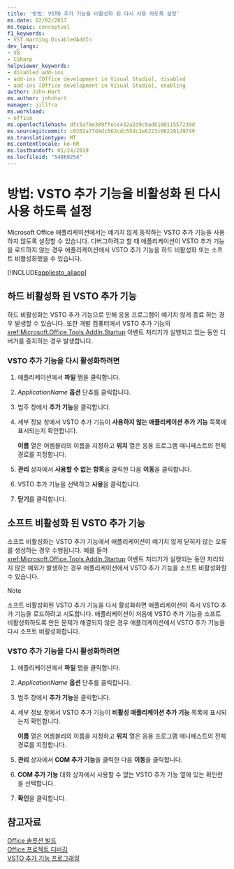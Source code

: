 ```yaml
---
title: '방법: VSTO 추가 기능을 비활성화 된 다시 사용 하도록 설정'
ms.date: 02/02/2017
ms.topic: conceptual
f1_keywords:
- VST.Warning.DisabledAddIn
dev_langs:
- VB
- CSharp
helpviewer_keywords:
- disabled add-ins
- add-ins [Office development in Visual Studio], disabled
- add-ins [Office development in Visual Studio], enabling
author: John-Hart
ms.author: johnhart
manager: jillfra
ms.workload:
- office
ms.openlocfilehash: dfc5a70e309ffece432a2d9c9adb10011557239d
ms.sourcegitcommit: c0202a77d4dc562cdc55dc2e6223c062281d9749
ms.translationtype: MT
ms.contentlocale: ko-KR
ms.lasthandoff: 01/24/2019
ms.locfileid: "54869254"
---
```

# <a name="how-to-re-enable-a-vsto-add-in-that-has-been-disabled"></a>방법: VSTO 추가 기능을 비활성화 된 다시 사용 하도록 설정
  Microsoft Office 애플리케이션에서는 예기치 않게 동작하는 VSTO 추가 기능을 사용하지 않도록 설정할 수 있습니다. 디버그하려고 할 때 애플리케이션이 VSTO 추가 기능을 로드하지 않는 경우 애플리케이션에서 VSTO 추가 기능을 하드 비활성화 또는 소프트 비활성화했을 수 있습니다.  
  
 [!INCLUDE[appliesto_allapp](../vsto/includes/appliesto-allapp-md.md)]  
  
## <a name="hard-disabled-vsto-add-ins"></a>하드 비활성화 된 VSTO 추가 기능  
 하드 비활성화는 VSTO 추가 기능으로 인해 응용 프로그램이 예기치 않게 종료 하는 경우 발생할 수 있습니다. 또한 개발 컴퓨터에서 VSTO 추가 기능의 <xref:Microsoft.Office.Tools.AddIn.Startup> 이벤트 처리기가 실행되고 있는 동안 디버거를 중지하는 경우 발생합니다.  
  
### <a name="to-re-enable-a-vsto-add-in"></a>VSTO 추가 기능을 다시 활성화하려면  
  
1.  애플리케이션에서 **파일** 탭을 클릭합니다.  
  
2.  *ApplicationName* **옵션** 단추를 클릭합니다.  
  
3.  범주 창에서 **추가 기능**을 클릭합니다.  
  
4.  세부 정보 창에서 VSTO 추가 기능이 **사용하지 않는 애플리케이션 추가 기능** 목록에 표시되는지 확인합니다.  
  
     **이름** 열은 어셈블리의 이름을 지정하고 **위치** 열은 응용 프로그램 매니페스트의 전체 경로를 지정합니다.  
  
5.  **관리** 상자에서 **사용할 수 없는 항목**을 클릭한 다음 **이동**을 클릭합니다.  
  
6.  VSTO 추가 기능을 선택하고 **사용**을 클릭합니다.  
  
7.  **닫기**를 클릭합니다.  
  
## <a name="soft-disabled-vsto-add-ins"></a>소프트 비활성화 된 VSTO 추가 기능  
 소프트 비활성화는 VSTO 추가 기능에서 애플리케이션이 예기치 않게 닫히지 않는 오류를 생성하는 경우 수행됩니다. 예를 들어 <xref:Microsoft.Office.Tools.AddIn.Startup> 이벤트 처리기가 실행되는 동안 처리되지 않은 예외가 발생하는 경우 애플리케이션에서 VSTO 추가 기능을 소프트 비활성화할 수 있습니다.  
  
> [!NOTE]  
>  소프트 비활성화된 VSTO 추가 기능을 다시 활성화하면 애플리케이션이 즉시 VSTO 추가 기능을 로드하려고 시도합니다. 애플리케이션이 처음에 VSTO 추가 기능을 소프트 비활성화하도록 만든 문제가 해결되지 않은 경우 애플리케이션에서 VSTO 추가 기능을 다시 소프트 비활성화합니다.  
  
### <a name="to-re-enable-a-vsto-add-in"></a>VSTO 추가 기능을 다시 활성화하려면  
  
1.  애플리케이션에서 **파일** 탭을 클릭합니다.  
  
2.  *ApplicationName* **옵션** 단추를 클릭합니다.  
  
3.  범주 창에서 **추가 기능**을 클릭합니다.  
  
4.  세부 정보 창에서 VSTO 추가 기능이 **비활성 애플리케이션 추가 기능** 목록에 표시되는지 확인합니다.  
  
     **이름** 열은 어셈블리의 이름을 지정하고 **위치** 열은 응용 프로그램 매니페스트의 전체 경로를 지정합니다.  
  
5.  **관리** 상자에서 **COM 추가 기능**을 클릭한 다음 **이동**을 클릭합니다.  
  
6.  **COM 추가 기능** 대화 상자에서 사용할 수 없는 VSTO 추가 기능 옆에 있는 확인란을 선택합니다.  
  
7.  **확인**을 클릭합니다.  
  
## <a name="see-also"></a>참고자료  
 [Office 솔루션 빌드](../vsto/building-office-solutions.md)   
 [Office 프로젝트 디버깅](../vsto/debugging-office-projects.md)   
 [VSTO 추가 기능 프로그래밍](../vsto/programming-vsto-add-ins.md)  
